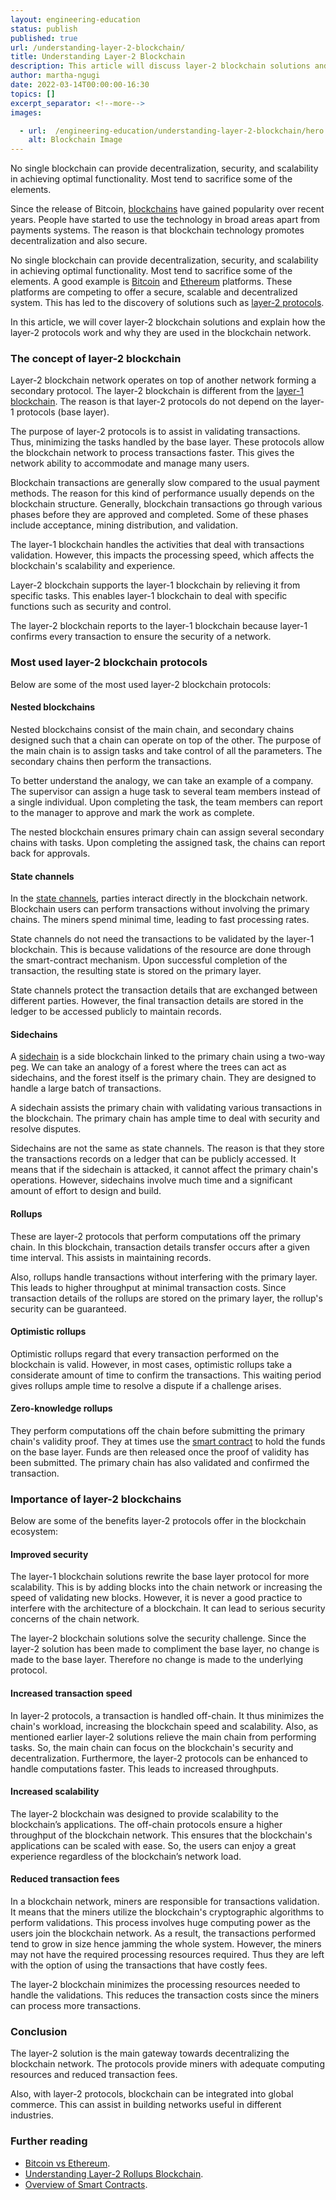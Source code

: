 ```yaml
---
layout: engineering-education
status: publish
published: true
url: /understanding-layer-2-blockchain/
title: Understanding Layer-2 Blockchain
description: This article will discuss layer-2 blockchain solutions and explain the working and uses of layer-2 protocols in a blockchain network.
author: martha-ngugi
date: 2022-03-14T00:00:00-16:30
topics: []
excerpt_separator: <!--more-->
images:

  - url:  /engineering-education/understanding-layer-2-blockchain/hero.jpg
    alt: Blockchain Image
---
```

No single blockchain can provide decentralization, security, and scalability in achieving optimal functionality. Most tend to sacrifice some of the elements.
<!--more-->
Since the release of Bitcoin, [blockchains](https://www.ibm.com/topics/what-is-blockchain) have gained popularity over recent years. People have started to use the technology in broad areas apart from payments systems. The reason is that blockchain technology promotes decentralization and also secure.

No single blockchain can provide decentralization, security, and scalability in achieving optimal functionality. Most tend to sacrifice some of the elements. A good example is [Bitcoin](https://bitcoin.org/en/) and [Ethereum](https://ethereum.org/en/) platforms. These platforms are competing to offer a secure, scalable and decentralized system. This has led to the discovery of solutions such as [layer-2 protocols](https://academy.binance.com/en/glossary/layer-2).

In this article, we will cover layer-2 blockchain solutions and explain how the layer-2 protocols work and why they are used in the blockchain network.

### The concept of layer-2 blockchain
Layer-2 blockchain network operates on top of another network forming a secondary protocol. The layer-2 blockchain is different from the [layer-1 blockchain](https://www.binance.com/en/blog/fiat/layer-1-blockchain-tokens-everything-you-need-to-know-421499824684903155). The reason is that layer-2 protocols do not depend on the layer-1 protocols (base layer).

The purpose of layer-2 protocols is to assist in validating transactions. Thus, minimizing the tasks handled by the base layer. These protocols allow the blockchain network to process transactions faster. This gives the network ability to accommodate and manage many users.

Blockchain transactions are generally slow compared to the usual payment methods. The reason for this kind of performance usually depends on the blockchain structure. Generally, blockchain transactions go through various phases before they are approved and completed. Some of these phases include acceptance, mining distribution, and validation.

The layer-1 blockchain handles the activities that deal with transactions validation. However, this impacts the processing speed, which affects the blockchain's scalability and experience.

Layer-2 blockchain supports the layer-1 blockchain by relieving it from specific tasks. This enables layer-1 blockchain to deal with specific functions such as security and control.

The layer-2 blockchain reports to the layer-1 blockchain because layer-1 confirms every transaction to ensure the security of a network.

### Most used layer-2 blockchain protocols
Below are some of the most used layer-2 blockchain protocols:

#### Nested blockchains
Nested blockchains consist of the main chain, and secondary chains designed such that a chain can operate on top of the other. The purpose of the main chain is to assign tasks and take control of all the parameters. The secondary chains then perform the transactions.

To better understand the analogy, we can take an example of a company. The supervisor can assign a huge task to several team members instead of a single individual. Upon completing the task, the team members can report to the manager to approve and mark the work as complete.

The nested blockchain ensures primary chain can assign several secondary chains with tasks. Upon completing the assigned task, the chains can report back for approvals.

#### State channels
In the [state channels](https://www.talentica.com/blogs/state-channels-an-introduction-to-off-chain-transactions/), parties interact directly in the blockchain network. Blockchain users can perform transactions without involving the primary chains. The miners spend minimal time, leading to fast processing rates.

State channels do not need the transactions to be validated by the layer-1 blockchain. This is because validations of the resource are done through the smart-contract mechanism. Upon successful completion of the transaction, the resulting state is stored on the primary layer.

State channels protect the transaction details that are exchanged between different parties. However, the final transaction details are stored in the ledger to be accessed publicly to maintain records.

#### Sidechains
A [sidechain](https://komodoplatform.com/en/academy/blockchain-sidechain/) is a side blockchain linked to the primary chain using a two-way peg. We can take an analogy of a forest where the trees can act as sidechains, and the forest itself is the primary chain. They are designed to handle a large batch of transactions. 

A sidechain assists the primary chain with validating various transactions in the blockchain. The primary chain has ample time to deal with security and resolve disputes.

Sidechains are not the same as state channels. The reason is that they store the transactions records on a ledger that can be publicly accessed. It means that if the sidechain is attacked, it cannot affect the primary chain's operations. However, sidechains involve much time and a significant amount of effort to design and build.

#### Rollups
These are layer-2 protocols that perform computations off the primary chain. In this blockchain, transaction details transfer occurs after a given time interval. This assists in maintaining records.

Also, rollups handle transactions without interfering with the primary layer. This leads to higher throughput at minimal transaction costs. Since transaction details of the rollups are stored on the primary layer, the rollup's security can be guaranteed.

#### Optimistic rollups
Optimistic rollups regard that every transaction performed on the blockchain is valid. However, in most cases, optimistic rollups take a considerate amount of time to confirm the transactions. This waiting period gives rollups ample time to resolve a dispute if a challenge arises.

#### Zero-knowledge rollups
They perform computations off the chain before submitting the primary chain's validity proof. They at times use the [smart contract](https://www.ibm.com/topics/smart-contracts) to hold the funds on the base layer. Funds are then released once the proof of validity has been submitted. The primary chain has also validated and confirmed the transaction.

### Importance of layer-2 blockchains
Below are some of the benefits layer-2 protocols offer in the blockchain ecosystem:

#### Improved security
The layer-1 blockchain solutions rewrite the base layer protocol for more scalability. This is by adding blocks into the chain network or increasing the speed of validating new blocks. However, it is never a good practice to interfere with the architecture of a blockchain. It can lead to serious security concerns of the chain network. 

The layer-2 blockchain solutions solve the security challenge. Since the layer-2 solution has been made to compliment the base layer, no change is made to the base layer. Therefore no change is made to the underlying protocol.

#### Increased transaction speed
In layer-2 protocols, a transaction is handled off-chain. It thus minimizes the chain's workload, increasing the blockchain speed and scalability. Also, as mentioned earlier layer-2 solutions relieve the main chain from performing tasks. So, the main chain can focus on the blockchain's security and decentralization. Furthermore, the layer-2 protocols can be enhanced to handle computations faster. This leads to increased throughputs.

#### Increased scalability
The layer-2 blockchain was designed to provide scalability to the blockchain’s applications. The off-chain protocols ensure a higher throughput of the blockchain network. This ensures that the blockchain's applications can be scaled with ease. So, the users can enjoy a great experience regardless of the blockchain’s network load.

#### Reduced transaction fees
In a blockchain network, miners are responsible for transactions validation. It means that the miners utilize the blockchain's cryptographic algorithms to perform validations. This process involves huge computing power as the users join the blockchain network. As a result, the transactions performed tend to grow in size hence jamming the whole system. However, the miners may not have the required processing resources required. Thus they are left with the option of using the transactions that have costly fees.

The layer-2 blockchain minimizes the processing resources needed to handle the validations. This reduces the transaction costs since the miners can process more transactions.

### Conclusion
The layer-2 solution is the main gateway towards decentralizing the blockchain network. The protocols provide miners with adequate computing resources and reduced transaction fees.

Also, with layer-2 protocols, blockchain can be integrated into global commerce. This can assist in building networks useful in different industries. 

### Further reading
- [Bitcoin vs Ethereum](https://www.simplilearn.com/tutorials/blockchain-tutorial/ethereum-vs-bitcoin).
- [Understanding Layer-2 Rollups Blockchain](https://ethereum.org/en/developers/docs/scaling/layer-2-rollups/).
- [Overview of Smart Contracts](https://ethereum.org/en/developers/docs/smart-contracts/).
